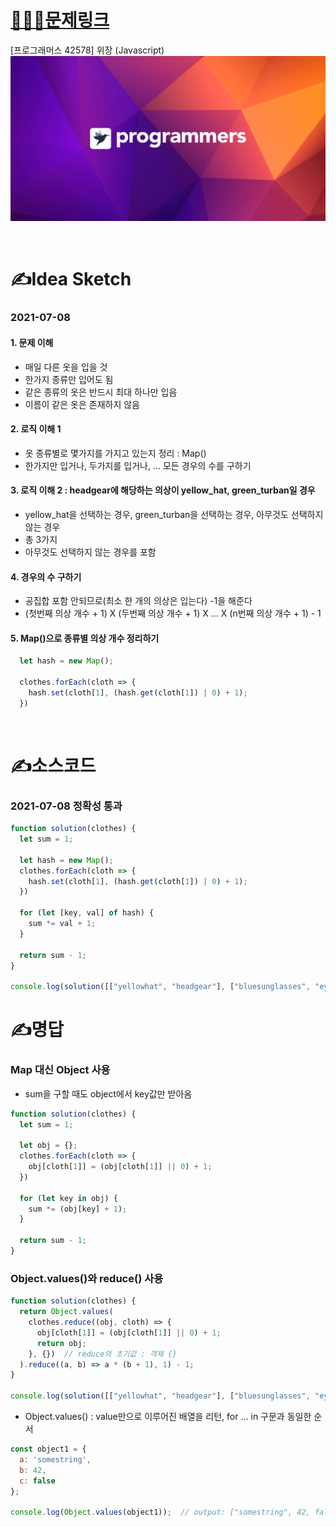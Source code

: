 # [👩🏻‍💻문제링크](https://programmers.co.kr/learn/courses/30/lessons/42578?language=javascript)

[프로그래머스 42578] 위장 (Javascript)
[![프로그래머스](../프로그래머스표지.png)](https://programmers.co.kr/learn/courses/30/lessons/42578?language=javascript)

<br>

# ✍️Idea Sketch

### **2021-07-08**

#### 1. 문제 이해
- 매일 다른 옷을 입을 것
- 한가지 종류만 입어도 됨
- 같은 종류의 옷은 반드시 최대 하나만 입음
- 이름이 같은 옷은 존재하지 않음

#### 2. 로직 이해 1
- 옷 종류별로 몇가지를 가지고 있는지 정리 : Map()
- 한가지만 입거나, 두가지를 입거나, ... 모든 경우의 수를 구하기

#### 3. 로직 이해 2 : headgear에 해당하는 의상이 yellow_hat, green_turban일 경우
- yellow_hat을 선택하는 경우, green_turban을 선택하는 경우, 아무것도 선택하지 않는 경우
- 총 3가지
- 아무것도 선택하지 않는 경우를 포함

#### 4. 경우의 수 구하기
- 공집합 포함 안되므로(최소 한 개의 의상은 입는다) -1을 해준다
- (첫번째 의상 개수 + 1) X (두번째 의상 개수 + 1) X ... X (n번째 의상 개수 + 1) - 1

#### 5. Map()으로 종류별 의상 개수 정리하기
```javascript
  let hash = new Map();

  clothes.forEach(cloth => {
    hash.set(cloth[1], (hash.get(cloth[1]) | 0) + 1);
  })
```

<br>

# ✍️소스코드

### **2021-07-08 정확성 통과**

```javascript
function solution(clothes) {
  let sum = 1;
  
  let hash = new Map();
  clothes.forEach(cloth => {
    hash.set(cloth[1], (hash.get(cloth[1]) | 0) + 1);
  })

  for (let [key, val] of hash) {
    sum *= val + 1;
  }

  return sum - 1;
}

console.log(solution([["yellowhat", "headgear"], ["bluesunglasses", "eyewear"], ["green_turban", "headgear"]]))
```

# ✍️명답

### Map 대신 Object 사용

- sum을 구할 때도 object에서 key값만 받아옴

```javascript
function solution(clothes) {
  let sum = 1;

  let obj = {};
  clothes.forEach(cloth => {
    obj[cloth[1]] = (obj[cloth[1]] || 0) + 1;
  })

  for (let key in obj) {
    sum *= (obj[key] + 1);
  }

  return sum - 1;
}
```

### Object.values()와 reduce() 사용

```javascript
function solution(clothes) {
  return Object.values(
    clothes.reduce((obj, cloth) => {
      obj[cloth[1]] = (obj[cloth[1]] || 0) + 1;
      return obj;
    }, {})  // reduce의 초기값 : 객체 {}
  ).reduce((a, b) => a * (b + 1), 1) - 1;
}

console.log(solution([["yellowhat", "headgear"], ["bluesunglasses", "eyewear"], ["green_turban", "headgear"]]))
```

- Object.values() : value만으로 이루어진 배열을 리턴, for ... in 구문과 동일한 순서
```javascript
const object1 = {
  a: 'somestring',
  b: 42,
  c: false
};

console.log(Object.values(object1));  // output: ["somestring", 42, false]
```
